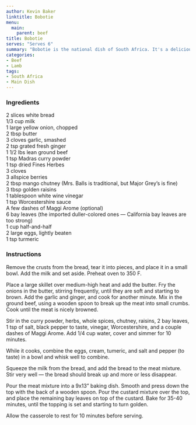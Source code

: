 ```yaml
---
author: Kevin Baker
linktitle: Bobotie
menu:
  main:
    parent: beef
title: Bobotie
serves: "Serves 6"
summary: "Bobotie is the national dish of South Africa. It's a delicious, unusual and easy dish. It’s traditionally served with yellow rice, although I think a salad of some sort is also a welcome counterpoint to such a rich main course.  This is exceptionally delicious made with lamb instead of beef, or a mixture of the two."
categories:
- Beef
- Lamb
tags:
- South Africa
- Main Dish
---
```

### Ingredients

<div class="ingredient-list">

2 slices white bread  
1/3 cup milk  
1 large yellow onion, chopped  
2 tbsp butter  
3 cloves garlic, smashed  
2 tsp grated fresh ginger  
1 1/2 lbs lean ground beef  
1 tsp Madras curry powder  
1 tsp dried Fines Herbes  
3 cloves  
3 allspice berries  
2 tbsp mango chutney (Mrs. Balls is traditional, but Major Grey’s is fine)  
3 tbsp golden raisins  
1 tablespoon white wine vinegar   
1 tsp Worcestershire sauce  
A few dashes of Maggi Arome (optional)  
6 bay leaves (the imported duller-colored ones — California bay leaves are too strong)  
1 cup half-and-half  
2 large eggs, lightly beaten  
1 tsp turmeric  

</div>

### Instructions
Remove the crusts from the bread, tear it into pieces, and place it in a small bowl. Add the milk and set aside.  Preheat oven to 350 F.

Place a large skillet over medium-high heat and add the butter. Fry the onions in the butter, stirring frequently, until they are soft and starting to brown. Add the garlic and ginger, and cook for another minute. Mix in the ground beef, using a wooden spoon to break up the meat into small crumbs. Cook until the meat is nicely browned.

Stir in the curry powder, herbs, whole spices, chutney, raisins, 2 bay leaves, 1 tsp of salt, black pepper to taste, vinegar, Worcestershire, and a couple dashes of Maggi Arome.  Add 1/4 cup water, cover and simmer for 10 minutes.

While it cooks, combine the eggs, cream, tumeric, and salt and pepper (to taste) in a bowl and whisk well to combine.

Squeeze the milk from the bread, and add the bread to the meat mixture.  Stir very well — the bread should break up and more or less disappear. 

Pour the meat mixture into a 9x13” baking dish. Smooth and press down the top with the back of a wooden spoon. Pour the custard mixture over the top, and place the remaining bay leaves on top of the custard.  Bake for 35-40 minutes, until the topping is set and starting to turn golden.

Allow the casserole to rest for 10 minutes before serving.